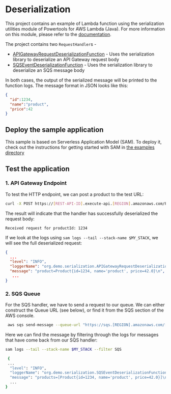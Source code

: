 # Deserialization

This project contains an example of Lambda function using the serialization utilities module of Powertools for AWS Lambda (Java). For more information on this module, please refer to the [documentation](https://docs.powertools.aws.dev/lambda-java/utilities/serialization/).

The project contains two `RequestHandler`s - 

* [APIGatewayRequestDeserializationFunction](src/main/java/org/demo/serialization/APIGatewayRequestDeserializationFunction.java) - Uses the serialization library to deserialize an API Gateway request body
* [SQSEventDeserializationFunction](src/main/java/org/demo/serialization/SQSEventDeserializationFunction.java) - Uses the serialization library to deserialize an SQS message body

In both cases, the output of the serialized message will be printed to the function logs. The message format
in JSON looks like this:

```json
{
  "id":1234, 
  "name":"product", 
  "price":42
}
```

## Deploy the sample application

This sample is based on Serverless Application Model (SAM). To deploy it, check out the instructions for getting
started with SAM in [the examples directory](../README.md)

## Test the application

### 1. API Gateway Endpoint

To test the HTTP endpoint, we can post a product to the test URL:

```bash
curl -X POST https://[REST-API-ID].execute-api.[REGION].amazonaws.com/Prod/product/ -H "Content-Type: application/json" -d '{"id": 1234, "name": "product", "price": 42}'
```

The result will indicate that the handler has successfully deserialized the request body:

```
Received request for productId: 1234
```

If we look at the logs using `sam logs --tail --stack-name $MY_STACK`, we will see the full deserialized request:

```json
{
  ...
  "level": "INFO",
  "loggerName": "org.demo.serialization.APIGatewayRequestDeserializationFunction",
  "message": "product=Product{id=1234, name='product', price=42.0}\n",
   ...
}
```

### 2. SQS Queue
For the SQS handler, we have to send a request to our queue. We can either construct the Queue URL (see below), or
find it from the SQS section of the AWS console.

```bash
 aws sqs send-message --queue-url "https://sqs.[REGION].amazonaws.com/[ACCOUNT-ID]/sqs-event-deserialization-queue" --message-body '{"id": 1234, "name": "product", "price"
```

Here we can find the message by filtering through the logs for messages that have come back from our SQS handler:

```bash
sam logs --tail --stack-name $MY_STACK --filter SQS 
```

```bash
 {
 ...
  "level": "INFO",
  "loggerName": "org.demo.serialization.SQSEventDeserializationFunction",
  "message": "products=[Product{id=1234, name='product', price=42.0}]\n",
  ...
}

```
